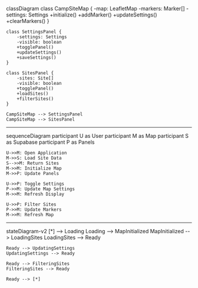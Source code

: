 classDiagram
    class CampSiteMap {
        -map: LeafletMap
        -markers: Marker[]
        -settings: Settings
        +initialize()
        +addMarker()
        +updateSettings()
        +clearMarkers()
    }

    class SettingsPanel {
        -settings: Settings
        -visible: boolean
        +togglePanel()
        +updateSettings()
        +saveSettings()
    }

    class SitesPanel {
        -sites: Site[]
        -visible: boolean
        +togglePanel()
        +loadSites()
        +filterSites()
    }

    CampSiteMap --> SettingsPanel
    CampSiteMap --> SitesPanel

---

sequenceDiagram
    participant U as User
    participant M as Map
    participant S as Supabase
    participant P as Panels

    U->>M: Open Application
    M->>S: Load Site Data
    S-->>M: Return Sites
    M->>M: Initialize Map
    M->>P: Update Panels
    
    U->>P: Toggle Settings
    P->>M: Update Map Settings
    M->>M: Refresh Display

    U->>P: Filter Sites
    P->>M: Update Markers
    M->>M: Refresh Map

---

stateDiagram-v2
    [*] --> Loading
    Loading --> MapInitialized
    MapInitialized --> LoadingSites
    LoadingSites --> Ready
    
    Ready --> UpdatingSettings
    UpdatingSettings --> Ready
    
    Ready --> FilteringSites
    FilteringSites --> Ready
    
    Ready --> [*]
